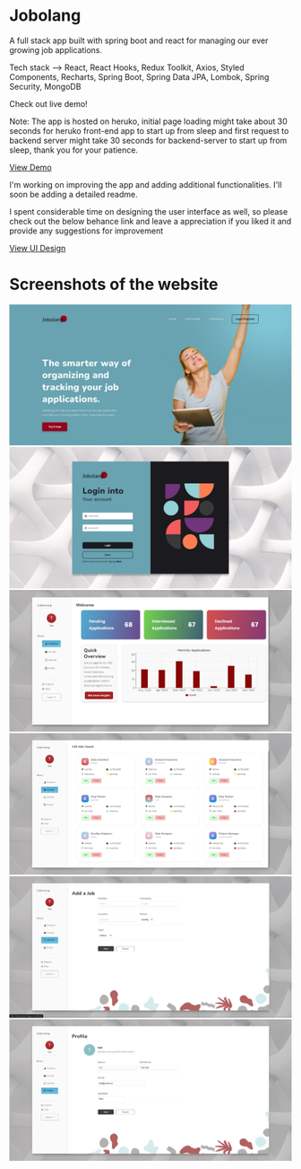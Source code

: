 <h1>Jobolang </h1>
  
<p>A full stack app built with spring boot and react for managing our ever growing job applications. </p>
  
 <p>
Tech stack -–> React, React Hooks, Redux Toolkit, Axios, Styled Components, Recharts, Spring Boot, Spring Data JPA, Lombok, Spring Security, MongoDB
</p>
 
<p>Check out live demo!</p>
<p> Note: The app is hosted on heruko, initial page loading might take about 30 seconds for heruko front-end app to start up from sleep and first request to backend server might take 30 seconds for backend-server to start up from sleep, thank you for your patience.</p>
<a href="https://jobolang.herokuapp.com/" target=”_blank”>View Demo</a>
<p></p>
<p></p>
<p>I'm working on improving the app and adding additional functionalities. I'll soon be adding a detailed readme. </p>
 
<p>I spent considerable time on designing the user interface as well, so please check out the below behance link and leave a appreciation if you liked it and provide any suggestions for improvement</p>
<a href="https://www.behance.net/gallery/143349711/Jobolang-Application-Landing-Page" target=”_blank”>View UI Design</a>
 
 </br>
 <h1>
 Screenshots of the website
 </h1>
 <img src="./screenshots/image-1.jpg" alt="Image didn't load ! Right click and open image in new tab">
 <img src="./screenshots/image-2.jpg"  alt="Image didn't load ! Right click and open image in new tab">
 <img src="./screenshots/image-3.jpg"  alt="Image didn't load ! Right click and open image in new tab">
 <img src="./screenshots/image-4.jpg"  alt="Image didn't load ! Right click and open image in new tab">
 <img src="./screenshots/image-5.jpg"  alt="Image didn't load ! Right click and open image in new tab">
 <img src="./screenshots/image-6.jpg"  alt="Image didn't load ! Right click and open image in new tab">
